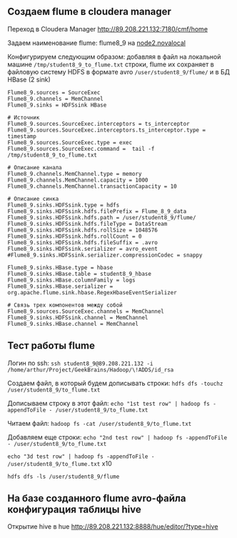 ## Создаем flume в cloudera manager

Переход в Cloudera Manager http://89.208.221.132:7180/cmf/home

Задаем наименование flume: flume8_9 на [node2.novalocal](http://89.208.221.132:7180/cmf/hardware/hosts/5/status)

Конфигурируем следующим образом: добавляя в файл на локальной машине `/tmp/student8_9_to_flume.txt` строки, flume их сохраняет в файловую систему HDFS в формате avro `/user/student8_9/flume/` и в БД HBase (2 sink)

```flume
Flume8_9.sources = SourceExec
Flume8_9.channels = MemChannel
Flume8_9.sinks = HDFSsink HBase

# Источник
Flume8_9.sources.SourceExec.interceptors = ts_interceptor
Flume8_9.sources.SourceExec.interceptors.ts_interceptor.type = timestamp
Flume8_9.sources.SourceExec.type = exec
Flume8_9.sources.SourceExec.command =  tail -f /tmp/student8_9_to_flume.txt

# Описание канала
Flume8_9.channels.MemChannel.type = memory 
Flume8_9.channels.MemChannel.capacity = 1000 
Flume8_9.channels.MemChannel.transactionCapacity = 10

# Описание синка
Flume8_9.sinks.HDFSsink.type = hdfs
Flume8_9.sinks.HDFSsink.hdfs.filePrefix = Flume_8_9_data
Flume8_9.sinks.HDFSsink.hdfs.path = /user/student8_9/flume/
Flume8_9.sinks.HDFSsink.hdfs.fileType = DataStream
Flume8_9.sinks.HDFSsink.hdfs.rollSize = 1048576
Flume8_9.sinks.HDFSsink.hdfs.rollCount = 0
Flume8_9.sinks.HDFSsink.hdfs.fileSuffix = .avro
Flume8_9.sinks.HDFSsink.serializer = avro_event
#Flume8_9.sinks.HDFSsink.serializer.compressionCodec = snappy

Flume8_9.sinks.HBase.type = hbase
Flume8_9.sinks.HBase.table = student8_9_hbase
Flume8_9.sinks.HBase.columnFamily = logs
Flume8_9.sinks.HBase.serializer = org.apache.flume.sink.hbase.RegexHbaseEventSerializer

# Связь трех компонентов между собой
Flume8_9.sources.SourceExec.channels = MemChannel
Flume8_9.sinks.HDFSsink.channel = MemChannel
Flume8_9.sinks.HBase.channel = MemChannel
```

## Тест работы flume

Логин по ssh:  `ssh student8_9@89.208.221.132 -i /home/arthur/Project/GeekBrains/Hadoop/\!ADDS/id_rsa`

Создаем файл, в который будем дописывать строки: `hdfs dfs -touchz /user/student8_9/to_flume.txt`

Дописываем строку в этот файл: `echo "1st test row" | hadoop fs -appendToFile - /user/student8_9/to_flume.txt`

Читаем файл: `hadoop fs -cat /user/student8_9/to_flume.txt`

Добавляем еще строки: `echo "2nd test row" | hadoop fs -appendToFile - /user/student8_9/to_flume.txt`

`echo "3d test row" | hadoop fs -appendToFile - /user/student8_9/to_flume.txt` x10

`hdfs dfs -ls /user/student8_9/flume`

## На базе созданного flume avro-файла конфигурация таблицы hive

Открытие hive в hue http://89.208.221.132:8888/hue/editor/?type=hive

